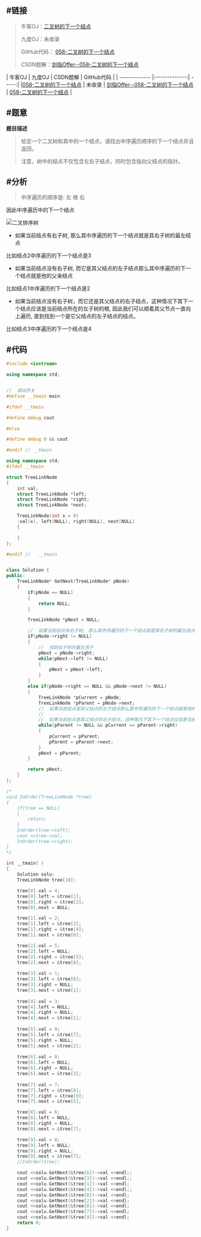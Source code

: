 #链接
------- 
>牛客OJ：[二叉树的下一个结点](http://www.nowcoder.com/practice/9023a0c988684a53960365b889ceaf5e?tpId=13&tqId=11210&rp=3&ru=%2Fta%2Fcoding-interviews&qru=%2Fta%2Fcoding-interviews%2Fquestion-ranking)
> 
>九度OJ：未收录
> 
>GitHub代码： [058-二叉树的下一个结点](https://github.com/gatieme/CodingInterviews/tree/master/058-二叉树的下一个结点)
>
>CSDN题解：[剑指Offer--058-二叉树的下一个结点](http://blog.csdn.net/gatieme/article/details/51620237)


| 牛客OJ | 九度OJ | CSDN题解 | GitHub代码 | 
| ------------- |:-------------:| -----:|
|[058-二叉树的下一个结点](http://www.nowcoder.com/practice/9023a0c988684a53960365b889ceaf5e?tpId=13&tqId=11210&rp=3&ru=%2Fta%2Fcoding-interviews&qru=%2Fta%2Fcoding-interviews%2Fquestion-ranking) | 未收录 | [剑指Offer--058-二叉树的下一个结点](http://blog.csdn.net/gatieme/article/details/51620237) | [058-二叉树的下一个结点](https://github.com/gatieme/CodingInterviews/tree/master/058-二叉树的下一个结点) |

#题意
-------

**题目描述**

>给定一个二叉树和其中的一个结点，请找出中序遍历顺序的下一个结点并且返回。
>
>注意，树中的结点不仅包含左右子结点，同时包含指向父结点的指针。



#分析
-------

>中序遍历的顺序是: 左 根 右

因此中序遍历中的下一个结点

![二叉排序树](./bst.png)

*    如果当前结点有右子树, 那么其中序遍历的下一个结点就是其右子树的最左结点
     
比如结点2中序遍历的下一个结点是3

*    如果当前结点没有右子树, 而它是其父结点的左子结点那么其中序遍历的下一个结点就是他的父亲结点

比如结点1中序遍历的下一个结点是2

*    如果当前结点没有右子树，而它还是其父结点的右子结点，这种情况下其下一个结点应该是当前结点所在的左子树的根, 因此我们可以顺着其父节点一直向上遍历, 直到找到一个是它父结点的左子结点的结点。

比如结点3中序遍历的下一个结点是4
 


#代码
-------

```cpp
#include <iostream>

using namespace std;


//  调试开关
#define __tmain main

#ifdef __tmain

#define debug cout

#else

#define debug 0 && cout

#endif // __tmain

using namespace std;
#ifdef __tmain

struct TreeLinkNode
{
    int val;
    struct TreeLinkNode *left;
    struct TreeLinkNode *right;
    struct TreeLinkNode *next;

    TreeLinkNode(int x = 0)
    :val(x), left(NULL), right(NULL), next(NULL)
    {

    }
};

#endif //   __tmain


class Solution {
public:
    TreeLinkNode* GetNext(TreeLinkNode* pNode)
    {
        if(pNode == NULL)
        {
            return NULL;
        }

        TreeLinkNode *pNext = NULL;

        //  如果当前结点有右子树, 那么其中序遍历的下一个结点就是其右子树的最左结点
        if(pNode->right != NULL)
        {
            //  找到右子树的最左孩子
            pNext = pNode->right;
            while(pNext->left != NULL)
            {
                pNext = pNext->left;
            }
        }
        else if(pNode->right == NULL && pNode->next != NULL)
        {
            TreeLinkNode *pCurrent = pNode;
            TreeLinkNode *pParent = pNode->next;
            //  如果当前结点是其父结点的左子结点那么其中序遍历的下一个结点就是他的父亲结点
            //  
            //  如果当前结点是其父结点的右子结点，这种情况下其下一个结点应该是当前结点所在的左子树的根, 因此我们可以顺着其父节点一直向上遍历, 直到找到一个是它父结点的左子结点的结点
            while(pParent != NULL && pCurrent == pParent->right)
            {
                pCurrent = pParent;
                pParent = pParent->next;
            }
            pNext = pParent;
        }

        return pNext;
    }
};

/*
void InOrder(TreeLinkNode *tree)
{
    if(tree == NULL)
    {
        return;
    }
    InOrder(tree->left);
    cout <<tree->val;
    InOrder(tree->right);
}
*/

int __tmain( )
{
    Solution solu;
    TreeLinkNode tree[10];

    tree[0].val = 4;
    tree[0].left = &tree[1];
    tree[0].right = &tree[2];
    tree[0].next = NULL;

    tree[1].val = 2;
    tree[1].left = &tree[3];
    tree[1].right = &tree[4];
    tree[1].next = &tree[0];

    tree[2].val = 5;
    tree[2].left = NULL;
    tree[2].right = &tree[5];
    tree[2].next = &tree[0];
    
    tree[3].val = 1;
    tree[3].left = &tree[6];
    tree[3].right = NULL;
    tree[3].next = &tree[1];
    
    tree[4].val = 3;
    tree[4].left = NULL;
    tree[4].right = NULL;
    tree[4].next = &tree[1];
    
    tree[5].val = 9;
    tree[5].left = &tree[7];
    tree[5].right = NULL;
    tree[5].next = &tree[2];
    
    tree[6].val = 0;
    tree[6].left = NULL;
    tree[6].right = NULL;
    tree[6].next = &tree[3];
    
    tree[7].val = 7;
    tree[7].left = &tree[8];
    tree[7].right = &tree[9];
    tree[7].next = &tree[5];

    tree[8].val = 6;
    tree[8].left = NULL;
    tree[8].right = NULL;
    tree[8].next = &tree[7];

    tree[9].val = 8;
    tree[9].left = NULL;
    tree[9].right = NULL;
    tree[9].next = &tree[7];
    //InOrder(tree);

    cout <<solu.GetNext(&tree[6])->val <<endl;;
    cout <<solu.GetNext(&tree[3])->val <<endl;;
    cout <<solu.GetNext(&tree[1])->val <<endl;
    cout <<solu.GetNext(&tree[4])->val <<endl;;
    cout <<solu.GetNext(&tree[0])->val <<endl;
    cout <<solu.GetNext(&tree[2])->val <<endl;
    cout <<solu.GetNext(&tree[8])->val <<endl;
    cout <<solu.GetNext(&tree[7])->val <<endl;    
    cout <<solu.GetNext(&tree[9])->val <<endl;
    return 0;
}
```
